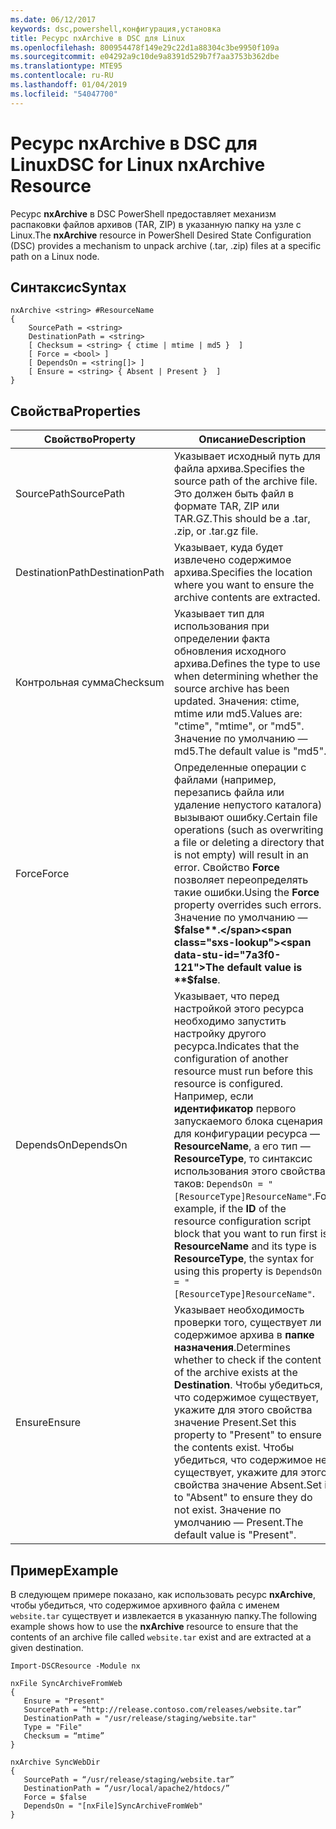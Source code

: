 ```yaml
---
ms.date: 06/12/2017
keywords: dsc,powershell,конфигурация,установка
title: Ресурс nxArchive в DSC для Linux
ms.openlocfilehash: 800954478f149e29c22d1a88304c3be9950f109a
ms.sourcegitcommit: e04292a9c10de9a8391d529b7f7aa3753b362dbe
ms.translationtype: MTE95
ms.contentlocale: ru-RU
ms.lasthandoff: 01/04/2019
ms.locfileid: "54047700"
---
```

# <a name="dsc-for-linux-nxarchive-resource"></a><span data-ttu-id="7a3f0-103">Ресурс nxArchive в DSC для Linux</span><span class="sxs-lookup"><span data-stu-id="7a3f0-103">DSC for Linux nxArchive Resource</span></span>

<span data-ttu-id="7a3f0-104">Ресурс **nxArchive** в DSC PowerShell предоставляет механизм распаковки файлов архивов (TAR, ZIP) в указанную папку на узле с Linux.</span><span class="sxs-lookup"><span data-stu-id="7a3f0-104">The **nxArchive** resource in PowerShell Desired State Configuration (DSC) provides a mechanism to unpack archive (.tar, .zip) files at a specific path on a Linux node.</span></span>

## <a name="syntax"></a><span data-ttu-id="7a3f0-105">Синтаксис</span><span class="sxs-lookup"><span data-stu-id="7a3f0-105">Syntax</span></span>

```
nxArchive <string> #ResourceName
{
    SourcePath = <string>
    DestinationPath = <string>
    [ Checksum = <string> { ctime | mtime | md5 }  ]
    [ Force = <bool> ]
    [ DependsOn = <string[]> ]
    [ Ensure = <string> { Absent | Present }  ]
}
```

## <a name="properties"></a><span data-ttu-id="7a3f0-106">Свойства</span><span class="sxs-lookup"><span data-stu-id="7a3f0-106">Properties</span></span>

|  <span data-ttu-id="7a3f0-107">Свойство</span><span class="sxs-lookup"><span data-stu-id="7a3f0-107">Property</span></span> |  <span data-ttu-id="7a3f0-108">Описание</span><span class="sxs-lookup"><span data-stu-id="7a3f0-108">Description</span></span> |
|---|---|
| <span data-ttu-id="7a3f0-109">SourcePath</span><span class="sxs-lookup"><span data-stu-id="7a3f0-109">SourcePath</span></span>| <span data-ttu-id="7a3f0-110">Указывает исходный путь для файла архива.</span><span class="sxs-lookup"><span data-stu-id="7a3f0-110">Specifies the source path of the archive file.</span></span> <span data-ttu-id="7a3f0-111">Это должен быть файл в формате TAR, ZIP или TAR.GZ.</span><span class="sxs-lookup"><span data-stu-id="7a3f0-111">This should be a .tar, .zip, or .tar.gz file.</span></span> |
| <span data-ttu-id="7a3f0-112">DestinationPath</span><span class="sxs-lookup"><span data-stu-id="7a3f0-112">DestinationPath</span></span>| <span data-ttu-id="7a3f0-113">Указывает, куда будет извлечено содержимое архива.</span><span class="sxs-lookup"><span data-stu-id="7a3f0-113">Specifies the location where you want to ensure the archive contents are extracted.</span></span>|
| <span data-ttu-id="7a3f0-114">Контрольная сумма</span><span class="sxs-lookup"><span data-stu-id="7a3f0-114">Checksum</span></span>| <span data-ttu-id="7a3f0-115">Указывает тип для использования при определении факта обновления исходного архива.</span><span class="sxs-lookup"><span data-stu-id="7a3f0-115">Defines the type to use when determining whether the source archive has been updated.</span></span> <span data-ttu-id="7a3f0-116">Значения: ctime, mtime или md5.</span><span class="sxs-lookup"><span data-stu-id="7a3f0-116">Values are: "ctime", "mtime", or "md5".</span></span> <span data-ttu-id="7a3f0-117">Значение по умолчанию — md5.</span><span class="sxs-lookup"><span data-stu-id="7a3f0-117">The default value is "md5".</span></span>|
| <span data-ttu-id="7a3f0-118">Force</span><span class="sxs-lookup"><span data-stu-id="7a3f0-118">Force</span></span>| <span data-ttu-id="7a3f0-119">Определенные операции с файлами (например, перезапись файла или удаление непустого каталога) вызывают ошибку.</span><span class="sxs-lookup"><span data-stu-id="7a3f0-119">Certain file operations (such as overwriting a file or deleting a directory that is not empty) will result in an error.</span></span> <span data-ttu-id="7a3f0-120">Свойство **Force** позволяет переопределять такие ошибки.</span><span class="sxs-lookup"><span data-stu-id="7a3f0-120">Using the **Force** property overrides such errors.</span></span> <span data-ttu-id="7a3f0-121">Значение по умолчанию — **$false**.</span><span class="sxs-lookup"><span data-stu-id="7a3f0-121">The default value is **$false**.</span></span>|
| <span data-ttu-id="7a3f0-122">DependsOn</span><span class="sxs-lookup"><span data-stu-id="7a3f0-122">DependsOn</span></span> | <span data-ttu-id="7a3f0-123">Указывает, что перед настройкой этого ресурса необходимо запустить настройку другого ресурса.</span><span class="sxs-lookup"><span data-stu-id="7a3f0-123">Indicates that the configuration of another resource must run before this resource is configured.</span></span> <span data-ttu-id="7a3f0-124">Например, если **идентификатор** первого запускаемого блока сценария для конфигурации ресурса — **ResourceName**, а его тип — **ResourceType**, то синтаксис использования этого свойства таков: `DependsOn = "[ResourceType]ResourceName"`.</span><span class="sxs-lookup"><span data-stu-id="7a3f0-124">For example, if the **ID** of the resource configuration script block that you want to run first is **ResourceName** and its type is **ResourceType**, the syntax for using this property is `DependsOn = "[ResourceType]ResourceName"`.</span></span>|
| <span data-ttu-id="7a3f0-125">Ensure</span><span class="sxs-lookup"><span data-stu-id="7a3f0-125">Ensure</span></span>| <span data-ttu-id="7a3f0-126">Указывает необходимость проверки того, существует ли содержимое архива в **папке назначения**.</span><span class="sxs-lookup"><span data-stu-id="7a3f0-126">Determines whether to check if the content of the archive exists at the **Destination**.</span></span> <span data-ttu-id="7a3f0-127">Чтобы убедиться, что содержимое существует, укажите для этого свойства значение Present.</span><span class="sxs-lookup"><span data-stu-id="7a3f0-127">Set this property to "Present" to ensure the contents exist.</span></span> <span data-ttu-id="7a3f0-128">Чтобы убедиться, что содержимое не существует, укажите для этого свойства значение Absent.</span><span class="sxs-lookup"><span data-stu-id="7a3f0-128">Set it to "Absent" to ensure they do not exist.</span></span> <span data-ttu-id="7a3f0-129">Значение по умолчанию — Present.</span><span class="sxs-lookup"><span data-stu-id="7a3f0-129">The default value is "Present".</span></span>|

## <a name="example"></a><span data-ttu-id="7a3f0-130">Пример</span><span class="sxs-lookup"><span data-stu-id="7a3f0-130">Example</span></span>

<span data-ttu-id="7a3f0-131">В следующем примере показано, как использовать ресурс **nxArchive**, чтобы убедиться, что содержимое архивного файла с именем `website.tar` существует и извлекается в указанную папку.</span><span class="sxs-lookup"><span data-stu-id="7a3f0-131">The following example shows how to use the **nxArchive** resource to ensure that the contents of an archive file called `website.tar` exist and are extracted at a given destination.</span></span>

```
Import-DSCResource -Module nx

nxFile SyncArchiveFromWeb
{
   Ensure = "Present"
   SourcePath = “http://release.contoso.com/releases/website.tar”
   DestinationPath = "/usr/release/staging/website.tar"
   Type = "File"
   Checksum = “mtime”
}

nxArchive SyncWebDir
{
   SourcePath = “/usr/release/staging/website.tar”
   DestinationPath = “/usr/local/apache2/htdocs/”
   Force = $false
   DependsOn = "[nxFile]SyncArchiveFromWeb"
}
```